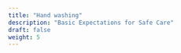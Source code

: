 ```yaml
---
title: "Hand washing"
description: "Basic Expectations for Safe Care"
draft: false
weight: 5
---
```


